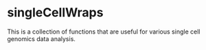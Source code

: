 # singleCellWraps
This is a collection of functions that are useful for various single cell genomics data analysis. 
